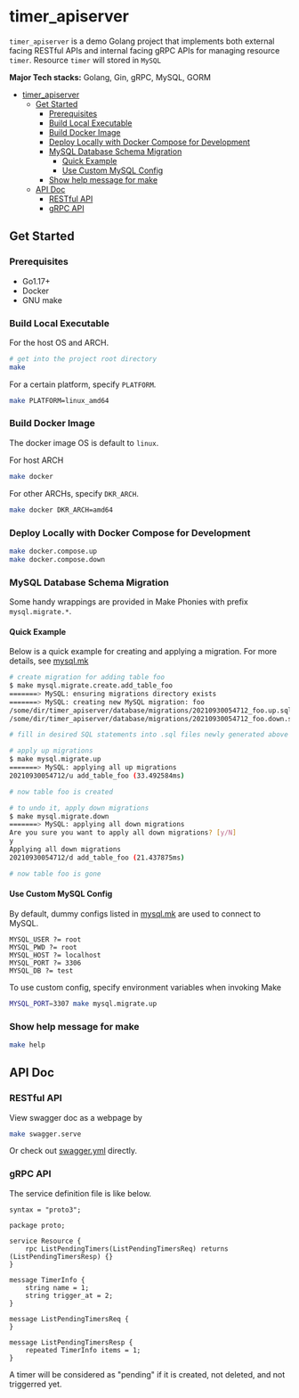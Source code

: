 # timer_apiserver
`timer_apiserver` is a demo Golang project that implements both external facing RESTful APIs and internal facing gRPC APIs for managing resource `timer`.
Resource `timer` will stored in `MySQL`

**Major Tech stacks:**
Golang, Gin, gRPC, MySQL, GORM

- [timer_apiserver](#timer_apiserver)
  - [Get Started](#get-started)
    - [Prerequisites](#prerequisites)
    - [Build Local Executable](#build-local-executable)
    - [Build Docker Image](#build-docker-image)
    - [Deploy Locally with Docker Compose for Development](#deploy-locally-with-docker-compose-for-development)
    - [MySQL Database Schema Migration](#mysql-database-schema-migration)
      - [Quick Example](#quick-example)
      - [Use Custom MySQL Config](#use-custom-mysql-config)
    - [Show help message for make](#show-help-message-for-make)
  - [API Doc](#api-doc)
    - [RESTful API](#restful-api)
    - [gRPC API](#grpc-api)

## Get Started

### Prerequisites
- Go1.17+
- Docker
- GNU make

### Build Local Executable
For the host OS and ARCH.
```bash
# get into the project root directory
make
```
For a certain platform, specify `PLATFORM`.
```bash
make PLATFORM=linux_amd64
```

### Build Docker Image
The docker image OS is default to `linux`. 

For host ARCH
```bash
make docker
```
For other ARCHs, specify `DKR_ARCH`.
```bash
make docker DKR_ARCH=amd64
```

### Deploy Locally with Docker Compose for Development
```bash
make docker.compose.up
make docker.compose.down
```

### MySQL Database Schema Migration
Some handy wrappings are provided in Make Phonies with prefix `mysql.migrate.*`.

#### Quick Example
Below is a quick example for creating and applying a migration. For more details, see [mysql.mk](./scripts/make_rules/mysql.mk)
```bash
# create migration for adding table foo
$ make mysql.migrate.create.add_table_foo
=======> MySQL: ensuring migrations directory exists
=======> MySQL: creating new MySQL migration: foo
/some/dir/timer_apiserver/database/migrations/20210930054712_foo.up.sql
/some/dir/timer_apiserver/database/migrations/20210930054712_foo.down.sql

# fill in desired SQL statements into .sql files newly generated above

# apply up migrations
$ make mysql.migrate.up
=======> MySQL: applying all up migrations
20210930054712/u add_table_foo (33.492584ms)

# now table foo is created

# to undo it, apply down migrations
$ make mysql.migrate.down
=======> MySQL: applying all down migrations
Are you sure you want to apply all down migrations? [y/N]
y
Applying all down migrations
20210930054712/d add_table_foo (21.437875ms)

# now table foo is gone
```
#### Use Custom MySQL Config
By default, dummy configs listed in [mysql.mk](./scripts/make_rules/mysql.mk) are used to connect to MySQL.
```make
MYSQL_USER ?= root
MYSQL_PWD ?= root
MYSQL_HOST ?= localhost
MYSQL_PORT ?= 3306
MYSQL_DB ?= test
```
To use custom config, specify environment variables when invoking Make
```bash
MYSQL_PORT=3307 make mysql.migrate.up
```

### Show help message for make
```bash
make help
```

## API Doc

### RESTful API

View swagger doc as a webpage by
```bash
make swagger.serve
```
Or check out [swagger.yml](api/rest/swagger/swagger.yml) directly.

### gRPC API
The service definition file is like below.

```proto3
syntax = "proto3";

package proto;

service Resource {
    rpc ListPendingTimers(ListPendingTimersReq) returns (ListPendingTimersResp) {}
}

message TimerInfo {
    string name = 1;
    string trigger_at = 2;
}

message ListPendingTimersReq {
}

message ListPendingTimersResp {
    repeated TimerInfo items = 1;
}
```
A timer will be considered as "pending" if it is created, not deleted, and not triggerred yet.
